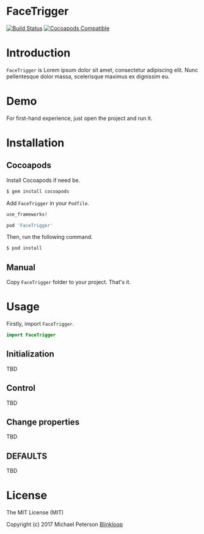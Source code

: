 FaceTrigger
===================

[![Build Status](https://travis-ci.org/barnaclejive/FaceTrigger.svg?branch=master)](https://travis-ci.org/barnaclejive/FaceTrigger)
[![Cocoapods Compatible](https://img.shields.io/cocoapods/v/FaceTrigger.svg)](https://img.shields.io/cocoapods/v/FaceTrigger.svg)

# Introduction
`FaceTrigger` is Lorem ipsum dolor sit amet, consectetur adipiscing elit. Nunc pellentesque dolor massa, scelerisque maximus ex dignissim eu.


# Demo

For first-hand experience, just open the project and run it.


# Installation

## Cocoapods

Install Cocoapods if need be.

```bash
$ gem install cocoapods
```

Add `FaceTrigger` in your `Podfile`.

```ruby
use_frameworks!

pod 'FaceTrigger'
```

Then, run the following command.

```bash
$ pod install
```

## Manual

Copy `FaceTrigger` folder to your project. That's it.


# Usage

Firstly, import `FaceTrigger`.

```swift
import FaceTrigger
```

## Initialization

TBD

## Control

TBD

## Change properties

TBD


## DEFAULTS

TBD


# License

The MIT License (MIT)

Copyright (c) 2017 Michael Peterson [Blinkloop](http://blinkloop.com)

